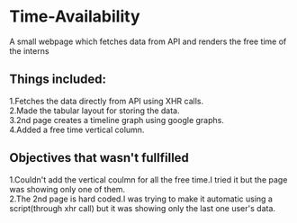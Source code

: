 # Time-Availability
A small webpage which fetches data from API and renders the free time of the interns
## Things included:
1.Fetches the data directly from API using XHR calls.<br />
2.Made the tabular layout for storing the data.<br />
3.2nd page creates a timeline graph using google graphs.<br />
4.Added a free time vertical column.<br />

## Objectives that wasn't fullfilled
1.Couldn't add the vertical coulmn for all the free time.I tried it but the page was showing only one of them.<br />
2.The 2nd page is hard coded.I was trying to make it automatic using a script(through xhr call) but it was showing only the last one user's data.
